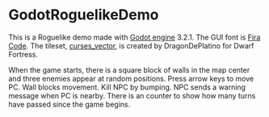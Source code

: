 # GodotRoguelikeDemo

This is a Roguelike demo made with [Godot engine](https://godotengine.org/) 3.2.1. The GUI font is [Fira Code](https://github.com/tonsky/FiraCode). The tileset, [curses_vector](http://www.bay12forums.com/smf/index.php?topic=161328.0), is created by DragonDePlatino for Dwarf Fortress.

When the game starts, there is a square block of walls in the map center and three enemies appear at random positions. Press arrow keys to move PC. Wall blocks movement. Kill NPC by bumping. NPC sends a warning message when PC is nearby. There is an counter to show how many turns have passed since the game begins.

